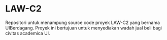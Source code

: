 LAW-C2
======

Repositori untuk menampung source code proyek LAW-C2 yang bernama UIBerdagang.
Proyek ini bertujuan untuk menyediakan wadah jual beli bagi civitas academica UI.
